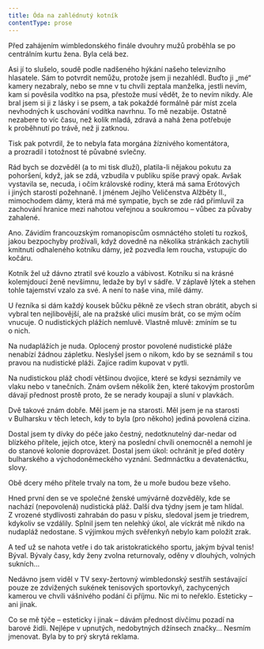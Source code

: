```yaml
---
title: Óda na zahlédnutý kotník
contentType: prose
---
```


<section>

Před zahájením wimbledonského finále dvouhry mužů proběhla se po centrálním kurtu žena. Byla celá bez.

Asi jí to slušelo, soudě podle nadšeného hýkání našeho televizního hlasatele. Sám to potvrdit nemůžu, protože jsem ji nezahlédl. Buďto ji „mé“ kamery nezabraly, nebo se mne v tu chvíli zeptala manželka, jestli nevím, kam si pověsila vodítko na psa, přestože musí vědět, že to nevím nikdy. Ale bral jsem si ji z lásky i se psem, a tak pokaždé formálně pár míst zcela nevhodných k uschování vodítka navrhnu. To mě nezabije. Ostatně nezabere to víc času, než kolik mladá, zdravá a nahá žena potřebuje k proběhnutí po trávě, než ji zatknou.

Tisk pak potvrdil, že to nebyla fata morgána žíznivého komentátora, a prozradil i totožnost té půvabné svlečny.

Rád bych se dozvěděl (a to mi tisk dluží), platila-li nějakou pokutu za pohoršení, když, jak se zdá, vzbudila v publiku spíše pravý opak. Avšak vystavila se, necuda, i očím královské rodiny, která má sama Erótových i jiných starostí požehnaně. I jménem Jejího Veličenstva Alžběty II., mimochodem dámy, která má mé sympatie, bych se zde rád přimluvil za zachování hranice mezi nahotou veřejnou a soukromou – vůbec za půvaby zahalené.

Ano. Závidím francouzským romanopiscům osmnáctého století tu rozkoš, jakou bezpochyby prožívali, když dovedně na několika stránkách zachytili kmitnutí odhaleného kotníku dámy, jež pozvedla lem roucha, vstupujíc do kočáru.

Kotník žel už dávno ztratil své kouzlo a vábivost. Kotníku si na krásné kolemjdoucí ženě nevšimnu, ledaže by byl v sádře. V záplavě lýtek a stehen tohle tajemství vzalo za své. A není to naše vina, milé dámy.

U řezníka si dám každý kousek bůčku pěkně ze všech stran obrátit, abych si vybral ten nejlibovější, ale na pražské ulici musím brát, co se mým očím vnucuje. O nudistických plážích nemluvě. Vlastně mluvě: zmíním se tu o nich.

Na nudaplážích je nuda. Oplocený prostor povolené nudistické pláže nenabízí žádnou zápletku. Neslyšel jsem o nikom, kdo by se seznámil s tou pravou na nudistické pláži. Zajíce radím kupovat v pytli.

Na nudistickou pláž chodí většinou dvojice, které se kdysi seznámily ve vlaku nebo v tanečních. Znám ovšem několik žen, které takovým prostorům dávají přednost prostě proto, že se nerady koupají a sluní v plavkách.

Dvě takové znám dobře. Měl jsem je na starosti. Měl jsem je na starosti v Bulharsku v těch letech, kdy to byla (pro někoho) jediná povolená cizina.

Dostal jsem ty dívky do péče jako čestný, nedotknutelný dar-nedar od blízkého přítele, jejich otce, který na poslední chvíli onemocněl a nemohl je do stanové kolonie doprovázet. Dostal jsem úkol: ochránit je před dotěry bulharského a východoněmeckého vyznání. Sedmnáctku a devatenáctku, slovy.

Obě dcery mého přítele trvaly na tom, že u moře budou beze všeho.

Hned první den se ve společné ženské umývárně dozvěděly, kde se nachází (nepovolená) nudistická pláž. Další dva týdny jsem je tam hlídal. Z vrozené stydlivosti zahrabán do pasu v písku, sledoval jsem je triedrem, kdykoliv se vzdálily. Splnil jsem ten nelehký úkol, ale víckrát mě nikdo na nudapláž nedostane. S výjimkou mých svěřenkyň nebylo kam položit zrak.

A teď už se nahota vetře i do tak aristokratického sportu, jakým býval tenis! Býval. Bývaly časy, kdy ženy zvolna returnovaly, oděny v dlouhých, volných sukních…

Nedávno jsem viděl v TV sexy-žertovný wimbledonský sestřih sestávající pouze ze zdvižených sukének tenisových sportovkyň, zachycených kamerou ve chvíli vášnivého podání či příjmu. Nic mi to neřeklo. Esteticky – ani jinak.

Co se mě týče – esteticky i jinak – dávám přednost dívčímu pozadí na barové židli. Nejlépe v upnutých, nedobytných džínsech značky… Nesmím jmenovat. Byla by to prý skrytá reklama.

</section>
